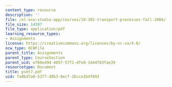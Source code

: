 ```yaml
---
content_type: resource
description: ''
file: /ol-ocw-studio-app/courses/10-302-transport-processes-fall-2004/fa8bd7a05377d8b38ecf2bcce1b4f893_pset7.pdf
file_size: 14397
file_type: application/pdf
learning_resource_types:
- Assignments
license: https://creativecommons.org/licenses/by-nc-sa/4.0/
ocw_type: OCWFile
parent_title: Assignments
parent_type: CourseSection
parent_uid: e768ed94-4857-57f1-dfe8-1444f83fae39
resourcetype: Document
title: pset7.pdf
uid: fa8bd7a0-5377-d8b3-8ecf-2bcce1b4f893
---
```

